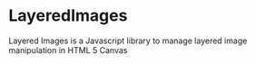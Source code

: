 # LayeredImages
Layered Images is a Javascript library to manage layered image manipulation in HTML 5 Canvas
